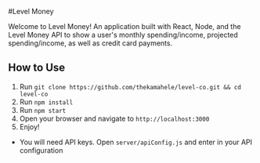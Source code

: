 #Level Money

Welcome to Level Money! An application built with React, Node, and the Level Money API to show a user's monthly spending/income, projected spending/income, as well as credit card payments.

## How to Use
1. Run `git clone https://github.com/thekamahele/level-co.git && cd level-co`
2. Run `npm install`
3. Run `npm start`
4. Open your browser and navigate to `http://localhost:3000`
5. Enjoy!

* You will need API keys. Open `server/apiConfig.js` and enter in your API configuration
